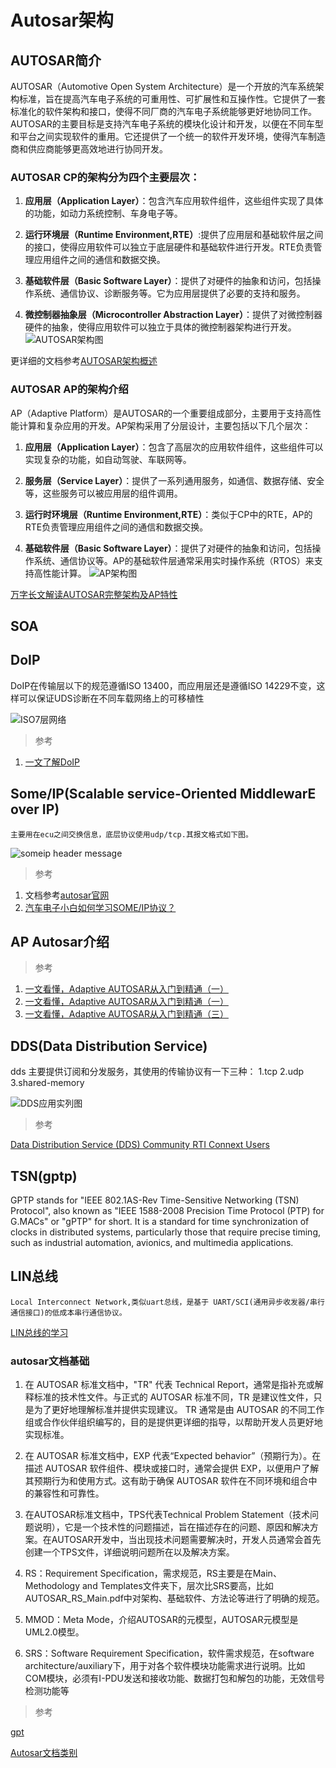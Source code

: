 # Autosar架构

## AUTOSAR简介
AUTOSAR（Automotive Open System Architecture）是一个开放的汽车系统架构标准，旨在提高汽车电子系统的可重用性、可扩展性和互操作性。它提供了一套标准化的软件架构和接口，使得不同厂商的汽车电子系统能够更好地协同工作。
AUTOSAR的主要目标是支持汽车电子系统的模块化设计和开发，以便在不同车型和平台之间实现软件的重用。它还提供了一个统一的软件开发环境，使得汽车制造商和供应商能够更高效地进行协同开发。

### AUTOSAR CP的架构分为四个主要层次：
1. **应用层（Application Layer）**：包含汽车应用软件组件，这些组件实现了具体的功能，如动力系统控制、车身电子等。

2. **运行环境层（Runtime Environment,RTE）**:提供了应用层和基础软件层之间的接口，使得应用软件可以独立于底层硬件和基础软件进行开发。RTE负责管理应用组件之间的通信和数据交换。

3. **基础软件层（Basic Software Layer）**：提供了对硬件的抽象和访问，包括操作系统、通信协议、诊断服务等。它为应用层提供了必要的支持和服务。
4. **微控制器抽象层（Microcontroller Abstraction Layer）**：提供了对微控制器硬件的抽象，使得应用软件可以独立于具体的微控制器架构进行开发。
![AUTOSAR架构图](../pic/doc/autosar/autosar_architecture.png)

更详细的文档参考[AUTOSAR架构概述](https://modelbaba.com/architecture/autosar/1193.html)

### AUTOSAR AP的架构介绍
AP（Adaptive Platform）是AUTOSAR的一个重要组成部分，主要用于支持高性能计算和复杂应用的开发。AP架构采用了分层设计，主要包括以下几个层次：
1. **应用层（Application Layer）**：包含了高层次的应用软件组件，这些组件可以实现复杂的功能，如自动驾驶、车联网等。

2. **服务层（Service Layer）**：提供了一系列通用服务，如通信、数据存储、安全等，这些服务可以被应用层的组件调用。
3. **运行时环境层（Runtime Environment,RTE）**：类似于CP中的RTE，AP的RTE负责管理应用组件之间的通信和数据交换。
4. **基础软件层（Basic Software Layer）**：提供了对硬件的抽象和访问，包括操作系统、通信协议等。AP的基础软件层通常采用实时操作系统（RTOS）来支持高性能计算。
![AP架构图](../pic/doc/autosar/ap_autosar.png)

[万字长文解读AUTOSAR完整架构及AP特性](https://zhuanlan.zhihu.com/p/536367959)
## SOA



## DoIP

DoIP在传输层以下的规范遵循ISO 13400，而应用层还是遵循ISO 14229不变，这样可以保证UDS诊断在不同车载网络上的可移植性

![ISO7层网络](../pic/doc/autosar/doip.png)

> 参考
 1. [一文了解DoIP](https://blog.csdn.net/wjz110201/article/details/114940052#:~:text=%E5%92%8C%E5%A4%A7%E5%AE%B6%E6%8E%A2%E8%AE%A8%E3%80%82-,DoIP%E6%98%AFDiagnostic%20communication%20over%20Internet%20Protocol%20%E7%9A%84%E7%AE%80%E7%A7%B0%EF%BC%8C%E9%A1%BE%E5%90%8D%E6%80%9D%E4%B9%89,1%E8%BF%99%E5%9B%9B%E5%B1%82%E5%8D%8F%E8%AE%AE%E3%80%82)

## Some/IP(Scalable service-Oriented MiddlewarE over IP)
    
    主要用在ecu之间交换信息，底层协议使用udp/tcp.其报文格式如下图。

![someip header message](../pic/doc/autosar/someip_header.png)

> 参考
1. 文档参考[autosar官网](https://www.autosar.org/search?tx_solr%5Bq%5D=someIp)
2. [汽车电子小白如何学习SOME/IP协议？](https://www.zhihu.com/question/535650389)

## AP Autosar介绍


> 参考

1. [一文看懂，Adaptive AUTOSAR从入门到精通（一）](http://www.uml.org.cn/qiyezjjs/202111054.asp)
2. [一文看懂，Adaptive AUTOSAR从入门到精通（一）](https://www.suncve.com/adaptive-autosar-from-introduction-to-mastery-2/)
3. [一文看懂，Adaptive AUTOSAR从入门到精通（三）](http://www.uml.org.cn/qiyezjjs/202111084.asp?artid=24618)

## DDS(Data Distribution Service)


dds 主要提供订阅和分发服务，其使用的传输协议有一下三种：
1.tcp 2.udp 3.shared-memory

![DDS应用实列图](../pic/doc/autosar/databus.png)


> 参考

[Data Distribution Service (DDS) Community RTI Connext Users](https://community.rti.com/glossary-term/databus)
## TSN(gptp)

GPTP stands for "IEEE 802.1AS-Rev Time-Sensitive Networking (TSN) Protocol", also known as "IEEE 1588-2008 Precision Time Protocol (PTP) for G.MACs" or "gPTP" for short. It is a standard for time synchronization of clocks in distributed systems, particularly those that require precise timing, such as industrial automation, avionics, and multimedia applications.

## LIN总线
    Local Interconnect Network,类似uart总线，是基于 UART/SCI(通用异步收发器/串行通信接口)的低成本串行通信协议。

[LIN总线的学习](https://blog.csdn.net/zz56z56/article/details/95034165#:~:text=%E6%80%BB%E7%BA%BF%E7%9A%84%E5%AD%A6%E4%B9%A0-,LIN%E4%BB%8B%E7%BB%8DLIN%20%E6%98%AFLocal%20Interconnect%20Network%20%E7%9A%84%E7%BC%A9%E5%86%99%EF%BC%8C%E6%98%AF,%E5%BA%94%E7%94%A8%E9%83%BD%E4%BD%BF%E7%94%A8LIN%E6%80%BB%E7%BA%BF%E3%80%82)

### autosar文档基础

1. 在 AUTOSAR 标准文档中，"TR" 代表 Technical Report，通常是指补充或解释标准的技术性文件。与正式的 AUTOSAR 标准不同，TR 是建议性文件，只是为了更好地理解标准并提供实现建议。 TR 通常是由 AUTOSAR 的不同工作组或合作伙伴组织编写的，目的是提供更详细的指导，以帮助开发人员更好地实现标准。

2. 在 AUTOSAR 标准文档中，EXP 代表“Expected behavior”（预期行为）。在描述 AUTOSAR 软件组件、模块或接口时，通常会提供 EXP，以便用户了解其预期行为和使用方式。这有助于确保 AUTOSAR 软件在不同环境和组合中的兼容性和可靠性。

3. 在AUTOSAR标准文档中，TPS代表Technical Problem Statement（技术问题说明），它是一个技术性的问题描述，旨在描述存在的问题、原因和解决方案。在AUTOSAR开发中，当出现技术问题需要解决时，开发人员通常会首先创建一个TPS文件，详细说明问题所在以及解决方案。

4. RS：Requirement Specification，需求规范，RS主要是在Main、Methodology and Templates文件夹下，层次比SRS要高，比如AUTOSAR_RS_Main.pdf中对架构、基础软件、方法论等进行了明确的规范。

5. MMOD：Meta Mode，介绍AUTOSAR的元模型，AUTOSAR元模型是UML2.0模型。


6. SRS：Software Requirement Specification，软件需求规范，在software architecture/auxiliary下，用于对各个软件模块功能需求进行说明。比如COM模块，必须有I-PDU发送和接收功能、数据打包和解包的功能，无效信号检测功能等
> 参考

[gpt](https://chat.openai.com/c/52db85d8-2d9d-44e2-9bee-366b50d24b44)

[Autosar文档类别](https://zhuanlan.zhihu.com/p/136575633)